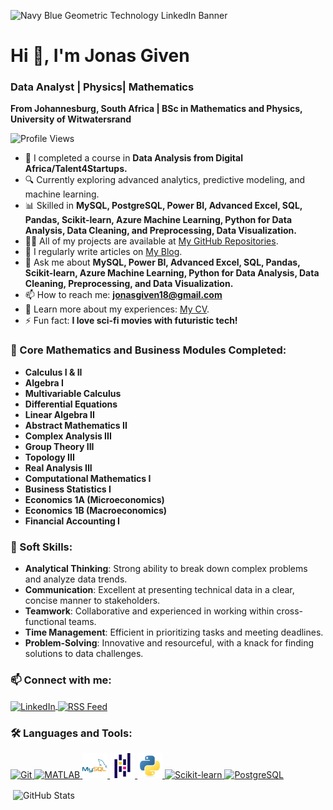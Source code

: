![Navy Blue Geometric Technology LinkedIn Banner](https://github.com/JonasGiven/HR-data-attendance-analysis-for-Atliq-technologies/assets/169194581/7bf4f627-dd57-45c7-b15f-9a9c7365b45b)

# Hi 👋, I'm Jonas Given
### Data Analyst | Physics| Mathematics
**From Johannesburg, South Africa | BSc in Mathematics and Physics, University of Witwatersrand**

<p align="left">
  <img src="https://komarev.com/ghpvc/?username=jonasgiven&label=Profile%20views&color=0e75b6&style=flat" alt="Profile Views" />
</p>

- 🌱 I completed a course in **Data Analysis from Digital Africa/Talent4Startups.**
- 🔍 Currently exploring advanced analytics, predictive modeling, and machine learning.
- 📊 Skilled in **MySQL, PostgreSQL, Power BI, Advanced Excel, SQL, Pandas, Scikit-learn, Azure Machine Learning, Python for Data Analysis, Data Cleaning, and Preprocessing, Data Visualization.**
- 👨‍💻 All of my projects are available at [My GitHub Repositories](https://github.com/JonasGiven?tab=repositories).
- 📝 I regularly write articles on [My Blog](https://hlatsjwayo.wordpress.com/).
- 💬 Ask me about **MySQL, Power BI, Advanced Excel, SQL, Pandas, Scikit-learn, Azure Machine Learning, Python for Data Analysis, Data Cleaning, Preprocessing, and Data Visualization.**
- 📫 How to reach me: **jonasgiven18@gmail.com**
- 📄 Learn more about my experiences: [My CV](http://bit.ly/3ytBqkZ).
- ⚡ Fun fact: **I love sci-fi movies with futuristic tech!**

### 🧠 Core Mathematics and Business Modules Completed:
- **Calculus I & II**
- **Algebra I**
- **Multivariable Calculus**
- **Differential Equations**
- **Linear Algebra II**
- **Abstract Mathematics II**
- **Complex Analysis III**
- **Group Theory III**
- **Topology III**
- **Real Analysis III**
- **Computational Mathematics I**
- **Business Statistics I**
- **Economics 1A (Microeconomics)**
- **Economics 1B (Macroeconomics)**
- **Financial Accounting I**

### 🌟 Soft Skills:
- **Analytical Thinking**: Strong ability to break down complex problems and analyze data trends.
- **Communication**: Excellent at presenting technical data in a clear, concise manner to stakeholders.
- **Teamwork**: Collaborative and experienced in working within cross-functional teams.
- **Time Management**: Efficient in prioritizing tasks and meeting deadlines.
- **Problem-Solving**: Innovative and resourceful, with a knack for finding solutions to data challenges.

### 📫 Connect with me:
<p align="left">
  <a href="https://www.linkedin.com/in/jonas-hlatsjwayo-28010517a/" target="blank">
    <img align="center" src="https://raw.githubusercontent.com/rahuldkjain/github-profile-readme-generator/master/src/images/icons/Social/linked-in-alt.svg" alt="LinkedIn" height="30" width="40" />
  </a>
  <a href="https://hlatsjwayo.wordpress.com/feed/" target="blank">
    <img align="center" src="https://raw.githubusercontent.com/rahuldkjain/github-profile-readme-generator/master/src/images/icons/Social/rss.svg" alt="RSS Feed" height="30" width="40" />
  </a>
</p>

### 🛠️ Languages and Tools:
<p align="left">
  <a href="https://git-scm.com/" target="_blank" rel="noreferrer">
    <img src="https://www.vectorlogo.zone/logos/git-scm/git-scm-icon.svg" alt="Git" width="40" height="40"/>
  </a>
  <a href="https://www.mathworks.com/" target="_blank" rel="noreferrer">
    <img src="https://upload.wikimedia.org/wikipedia/commons/2/21/Matlab_Logo.png" alt="MATLAB" width="40" height="40"/>
  </a>
  <a href="https://www.mysql.com/" target="_blank" rel="noreferrer">
    <img src="https://raw.githubusercontent.com/devicons/devicon/master/icons/mysql/mysql-original-wordmark.svg" alt="MySQL" width="40" height="40"/>
  </a>
  <a href="https://pandas.pydata.org/" target="_blank" rel="noreferrer">
    <img src="https://raw.githubusercontent.com/devicons/devicon/2ae2a900d2f041da66e950e4d48052658d850630/icons/pandas/pandas-original.svg" alt="Pandas" width="40" height="40"/>
  </a>
  <a href="https://www.python.org" target="_blank" rel="noreferrer">
    <img src="https://raw.githubusercontent.com/devicons/devicon/master/icons/python/python-original.svg" alt="Python" width="40" height="40"/>
  </a>
  <a href="https://scikit-learn.org/" target="_blank" rel="noreferrer">
    <img src="https://upload.wikimedia.org/wikipedia/commons/0/05/Scikit_learn_logo_small.svg" alt="Scikit-learn" width="40" height="40"/>
  </a>
  <a href="https://www.postgresql.org/" target="_blank" rel="noreferrer">
    <img src="https://www.vectorlogo.zone/logos/postgresql/postgresql-icon.svg" alt="PostgreSQL" width="40" height="40"/>
  </a>
</p>

<p>&nbsp;<img align="center" src="https://github-readme-stats.vercel.app/api?username=jonasgiven&show_icons=true&locale=en" alt="GitHub Stats" /></p>
